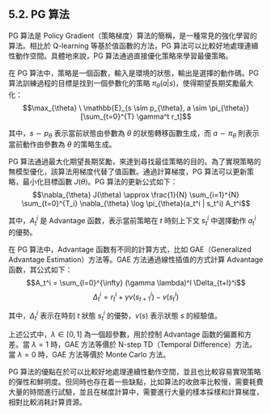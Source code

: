 ## 5.2. PG 算法

PG 算法是 Policy Gradient（策略梯度）算法的簡稱，是一種常見的強化學習的算法。相比於 Q-learning 等基於值函數的方法，PG 算法可以比較好地處理連續性動作空間。具體地來說，PG 算法通過直接優化策略來學習最優策略。

在 PG 算法中，策略是一個函數，輸入是環境的狀態，輸出是選擇的動作碼。PG 算法訓練過程的目標是找到一個參數化的策略 $\pi_{\theta}(a|s)$，使得期望長期奖勵最大化：
$$\max_{\theta} \ \mathbb{E}_{s \sim p_{\theta}, a \sim \pi_{\theta}}[\sum_{t=0}^{T} \gamma^t r_t]$$

其中，$s \sim p_{\theta}$ 表示當前狀態由參數為 $\theta$ 的狀態轉移函數生成，而 $a \sim \pi_{\theta}$ 則表示當前動作由參數為 $\theta$ 的策略生成。

PG 算法通過最大化期望長期奖勵，來達到尋找最佳策略的目的。為了實現策略的無模型優化，該算法用梯度代替了值函數。通過計算梯度，PG 算法可以更新策略，最小化目標函數 $J(\theta)$。PG 算法的更新公式如下：
$$\nabla_{\theta} J(\theta) \approx \frac{1}{N} \sum_{i=1}^{N} \sum_{t=0}^{T_i} \nabla_{\theta} \log \pi_{\theta}(a_t^i | s_t^i) A_t^i$$

其中，$A_t^i$ 是 Advantage 函数，表示當前策略在 $t$ 時刻上下文 $s_t^i$ 中選擇動作 $a_t^i$ 的優勢。

在 PG 算法中，Advantage 函数有不同的計算方式，比如 GAE（Generalized Advantage Estimation）方法等。GAE 方法通過線性插值的方式計算 Advantage 函数，其公式如下：
$$A_t^i = \sum_{l=0}^{\infty} (\gamma \lambda)^l \Delta_{t+l}^i$$
$$\Delta_{t}^i = r_{t}^i + \gamma v(s_{t+1}^i) - v(s_t^i)$$

其中，$\Delta_{t}^i$ 表示在時刻 $t$ 狀態 $s_t^i$ 的優勢，$v(s)$ 表示狀態 $s$ 的經驗值。

上述公式中，$\lambda \in [0, 1]$ 為一個超參數，用於控制 Advantage 函数的偏置和方差。當 $\lambda = 1$ 時，GAE 方法等價於 N-step TD（Temporal Difference）方法。當 $\lambda = 0$ 時，GAE 方法等價於 Monte Carlo 方法。

PG 算法的優點在於可以比較好地處理連續性動作空間，並且也比較容易實現策略的彈性和鮮明度。但同時也存在着一些缺點，比如算法的收斂率比較慢，需要耗費大量的時間進行試驗，並且在梯度計算中，需要進行大量的樣本採樣和計算梯度，相對比較消耗計算資源。